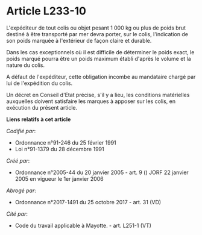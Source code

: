 # Article L233-10

L'expéditeur de tout colis ou objet pesant 1 000 kg ou plus de poids brut destiné à être transporté par mer devra porter, sur
le colis, l'indication de son poids marquée à l'extérieur de façon claire et durable.

Dans les cas exceptionnels où il est difficile de déterminer le poids exact, le poids marqué pourra être un poids maximum
établi d'après le volume et la nature du colis.

A défaut de l'expéditeur, cette obligation incombe au mandataire chargé par lui de l'expédition du colis.

Un décret en Conseil d'Etat précise, s'il y a lieu, les conditions matérielles auxquelles doivent satisfaire les marques à
apposer sur les colis, en exécution du présent article.

**Liens relatifs à cet article**

_Codifié par_:

  - Ordonnance n°91-246 du 25 février 1991
  - Loi n°91-1379 du 28 décembre 1991

_Créé par_:

  - Ordonnance n°2005-44 du 20 janvier 2005 - art. 9 () JORF 22 janvier 2005 en vigueur le 1er janvier 2006

_Abrogé par_:

  - Ordonnance n°2017-1491 du 25 octobre 2017 - art. 31 (VD)

_Cité par_:

  - Code du travail applicable à Mayotte. - art. L251-1 (VT)
